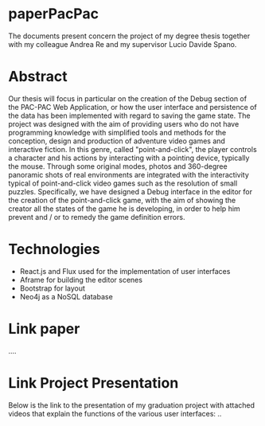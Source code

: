 # paperPacPac
The documents present concern the project of my degree thesis together with my colleague Andrea Re and my supervisor Lucio Davide Spano.

# Abstract
Our thesis will focus in particular on the creation of the Debug section of the PAC-PAC Web Application, or how the user interface and persistence of the data has been implemented with regard to saving the game state.
The project was designed with the aim of providing users who do not have programming knowledge with simplified tools and methods for the conception, design and production of adventure video games and interactive fiction. In this genre, called "point-and-click", the player controls a character and his actions by interacting with a pointing device, typically the mouse. Through some original modes, photos and 360-degree panoramic shots of real environments are integrated with the interactivity typical of point-and-click video games such as the resolution of small puzzles.
Specifically, we have designed a Debug interface in the editor for the creation of the point-and-click game, with the aim of showing the creator all the states of the game he is developing, in order to help him prevent and / or to remedy the game definition errors.

# Technologies
- React.js and Flux used for the implementation of user interfaces
- Aframe for building the editor scenes
- Bootstrap for layout
- Neo4j as a NoSQL database

# Link paper
....

# Link Project Presentation
Below is the link to the presentation of my graduation project with attached videos that explain the functions of the various user interfaces:
..
